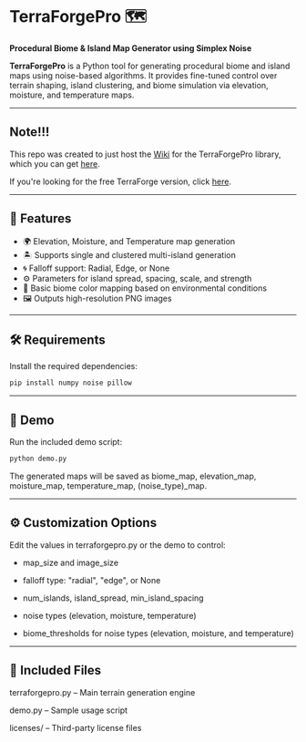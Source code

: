 # TerraForgePro 🗺️
**Procedural Biome & Island Map Generator using Simplex Noise**

**TerraForgePro** is a Python tool for generating procedural biome and island maps using noise-based algorithms. 
It provides fine-tuned control over terrain shaping, island clustering, and biome simulation via elevation, moisture, and temperature maps.

---
## Note!!!
This repo was created to just host the [Wiki](https://github.com/BriannaLadson/TerraForgeProWiki) for the TerraForgePro library, which you can get [here](https://gum.co/u/rwq2bbml).

If you're looking for the free TerraForge version, click [here](https://github.com/BriannaLadson/TerraForge).

---

## 🚀 Features

- 🌍 Elevation, Moisture, and Temperature map generation
- 🏝️ Supports single and clustered multi-island generation
- 🌀 Falloff support: Radial, Edge, or None
- ⚙️ Parameters for island spread, spacing, scale, and strength
- 🌿 Basic biome color mapping based on environmental conditions
- 🖼️ Outputs high-resolution PNG images

---

## 🛠 Requirements

Install the required dependencies:

```bash
pip install numpy noise pillow
```

---

## 🧪 Demo

Run the included demo script:

```bash
python demo.py
```

The generated maps will be saved as biome_map, elevation_map, moisture_map, temperature_map, (noise_type)_map.

---

## ⚙️ Customization Options
Edit the values in terraforgepro.py or the demo to control:

- map_size and image_size

- falloff type: "radial", "edge", or None

- num_islands, island_spread, min_island_spacing

- noise types (elevation, moisture, temperature)

- biome_thresholds for  noise types (elevation, moisture, and temperature)

---

## 📁 Included Files
terraforgepro.py – Main terrain generation engine

demo.py – Sample usage script

licenses/ – Third-party license files
